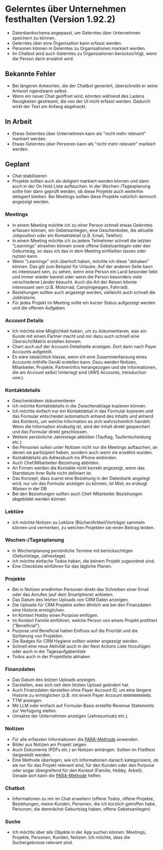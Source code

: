 # Gelerntes über Unternehmen festhalten (Version 1.92.2)

- Datenbankschema angepasst, um Gelerntes über Unternehmen speichern zu können.
- Gelerntes über eine Organisation kann erfasst werden.
- Personen können in Gelerntes zu Organisationen markiert werden.
- Im Chatbot wird auch Gelerntes zu Organsiationen berücksichtigt, wenn die Person darin erwähnt wird.

## Bekannte Fehler

- Bei längeren Antworten, die der Chatbot generiert, überschreibt er seine Antwort irgendwann selbst.
- Wenn ein neuer Chat geöffnet wird, könnten während des Ladens Neuigkeiten gestreamt, die von der UI nicht erfasst werden. Dadurch wirkt der Text am Anfang abgehackt.

## In Arbeit

- Etwas Gelerntes über Unternehmen kann als "nicht mehr relevant" markiert werden.
- Etwas Gelerntes über Personen kann als "nicht mehr relevant" markiert werden.

## Geplant

- Chat stabilisieren
- Projekte sollten auch als deligiert markiert werden können und dann auch in der On Hold Liste auftauchen. In der Wochen-/Tagesplanung sollte hier dann geprüft werden, ob diese Projekte auch weiterhin delegiert bleiben. Bei Meetings sollten diese Projekte natürlich dennoch angezeigt werden.

### Meetings

- In einem Meeting möchte ich zu einer Person schnell etwas Gelerntes erfassen können, ein Gebetsanliegen, eine Geschenkidee, die aktuelle Jobposition oder ein Kontaktdetail (z.B. Email, Telefon).
- In einem Meeting möchte ich zu jedem Teilnehmer schnell die letzten "Learnings" einsehen können sowie offene Gebetsanliegen oder den Geburtstag, so dass ich das in dem Meeting einfließen lassen oder nutzen kann.
- Wenn "Learnings" sich überholt haben, möchte ich diese "abhaken" können. Das gilt zum Beispiel für Urlaube. Auf der anderen Seite kann es interessant sein, zu sehen, wenn eine Person ein Land besonder liebt und immer wieder bereist oder wenn die Person besonders viele verschiedene Länder besucht. Auch die Art der Reisen könnte interessant sein (z.B. Motorrad, Campingwagen, Fahrrad).
- Beziehungen sollten auch angezeigt werden, vielleicht auch schnell die Jobhistorie.
- Für jedes Projekt im Meeting sollte ein kurzer Status aufgezeigt werden und die offenen Aufgaben.

### Account Details

- Ich möchte eine Möglichkeit haben, um zu dokumentieren, was ein Kunde mit einem Partner macht und mir dazu auch schnell eine Übersicht/Matrix erstellen können.
- Chart auch auf der Account-Detailseite anzeigen. Dort dann nach Payer Accounts aufgeteilt.
- Es wäre tatsächlich klasse, wenn ich eine Zusammenfassung eines Accounts mithilfe GenAI erstellen kann. Dazu werden Notizen, Mitarbeiter, Projekte, Partnerinfos herangezogen und die Informationen, die am Account selbst hinterlegt sind (AWS Accounts, Introduction usw.).

### Kontaktdetails

- Geschenkideen dokumentieren
- Ich möchte Kontaktdetails in die Zwischenablage kopieren können.
- Ich möchte einfach nur ein Kontaktdetail in das Formular kopieren und das Formular entscheidet automatisch anhand des Inhalts und anhand des Kontexts, um welche Information es sich wahrscheinlich handelt. Wenn die Information eindeutig ist, wird der Inhalt direkt gespeichert und das Formular direkt geschlossen.
- Weitere persönliche Jahrestage abbilden (Tauftag, Taufentscheidung etc.).
- Bei Personen sollen unter Notizen nicht nur die Meetings auftauchen, an denen sie partizipiert haben, sondern auch wenn sie erwähnt wurden.
- Kontaktdetails als Adressbuch ins iPhone einbinden.
- Auch Chef/Mitarbeiter-Beziehung abbilden.
- An Firmen werden die Kontakte nicht korrekt angezeigt, wenn das Startdatum ihrer Rolle nicht definiert ist.
- Das Konzept, dass zuerst eine Beziehung in der Datenbank angelegt wird, nur um das Formular anzeigen zu können, ist Mist; es erzeugt Waisen in der DB
- Bei den Beziehungen sollten auch Chef-Mitarbeiter Beziehungen abgebildet werden können

### Lektüre

- Ich möchte Notizen zu Lektüre (Bücher/Artikel/Vorträge) sammeln können und vermerken, zu welchen Projekten sie einen Beitrag leisten.

### Wochen-/Tagesplanung

- In Wochenplanung persönliche Termine mit berücksichtigen (Geburtstage, Jahrestage).
- Ich möchte einfache Todos haben, die keinem Projekt zugeordnet sind.
- Eine Checkliste einführen für das tägliche Planen.

### Projekte

- Bei in Notizen erwähnten Personen direkt das Schreiben einer Email oder das Anrufen (auf dem Smartphone) anbieten.
- Das Datum des letzten Uploads von CRM Daten anzeigen.
- Die Uploads für CRM Projekte sollen ähnlich wie bei den Finanzdaten eine Historie ermöglichen.
- Im Kontext Hobby einen Purpose einfügen.
- Im Kontext Familie einführen, welche Person von einem Projekt profitiert ("Beneficial").
- Purpose und Beneficial haben Einfluss auf die Priorität und die Sortierung von Projekten.
- Die Badges für CRM Hygiene sollten wieder angezeigt werden.
- Schnell eine neue Aktivität auch in der Next Actions Liste hinzufügen oder auch in der Tagesaufgabenliste
- Todos auch in der Projektliste abhaken

### Finanzdaten

- Das Datum des letzten Uploads anzeigen.
- Darstellen, was sich seit dem letzten Upload geändert hat.
- Auch Finanzdaten darstellen ohne Payer Account ID, um eine längere Historie zu ermöglichen (z.B. mit einem Payer Account `000000000000`).
- TTM anzeigen.
- Mit LLM oder einfach auf Formular-Basis erstellte Revenue Statements zur Verfügung stellen.
- Umsätze der Unternehmen anzeigen (Jahresumsatz etc.).

### Notizen

- Für alle erfassten Informationen die [PARA-Methode](https://fortelabs.com/blog/para/) anwenden.
- Bilder aus Notizen am Projekt zeigen.
- Auch Dokumente (PDFs etc.) an Notizen anhängen. Sollten im Fließtext dargestellt werden.
- Eine Methode überlegen, wie ich Informationen danach kategorisiere, ob sie nur für das Projekt relevant sind, für den Kunden oder den Purpose oder sogar übergreifend für den Kontext (Familie, Hobby, Arbeit). Gerade dort kann die [PARA-Methode](https://fortelabs.com/blog/para/) helfen.

### Chatbot

- Informationen zu mir im Chat erweitern (offene Todos, offene Projekte, Beziehungen, meine Kunden, Personen, die ich kürzlich getroffen habe, Personen, die demnächst Geburtstag haben, offene Gebetsanliegen)

### Suche

- Ich möchte über alle Objekte in der App suchen können: Meetings, Projekte, Personen, Kunden, Notizen. Ich möchte, dass die Suchergebnisse relevant sind.
